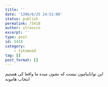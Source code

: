 ```yaml
---
title: ''
date: '1396/6/25 14:51:00'
status: publish
permalink: /5418
author: straxico
excerpt: ''
type: post
id: 5418
category:
    - tytomood
tag: []
post_format: []
---
```

این تواناییامون نیست که نشون میده ما واقعا کی هستیم  
انتخاب هامونه